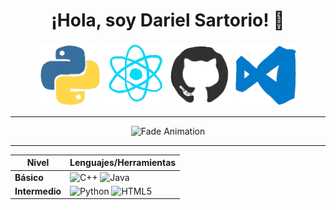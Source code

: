 <div align="center">

# ¡Hola, soy Dariel Sartorio! 👾 


  <img src="./assets/python.gif" alt="Python" width="100"/>
  <img src="./assets/react.gif" alt="React" width="100"/>
  <img src="./assets/github.gif" alt="Github" width="100"/>
  <img src="./assets/vscode.gif" alt="Vscode" width="100"/>



---



![Fade Animation](https://readme-typing-svg.herokuapp.com?font=Orbitron&size=28&duration=2500&pause=1000&color=00F0FF&center=true&vCenter=true&repeat=true&width=600&lines=Desarrollador+Junior+%F0%9F%91%BE;Game+Dev+%F0%9F%8E%AE;Web+Dev+%F0%9F%92%BB)




---

| **Nivel**     | **Lenguajes/Herramientas** |
|---------------|-----------------------------|
| **Básico**    | ![C++](https://img.shields.io/badge/C%2B%2B-00599C?style=for-the-badge&logo=c%2B%2B&logoColor=white) ![Java](https://img.shields.io/badge/Java-ED8B00?style=for-the-badge&logo=openjdk&logoColor=black) |
| **Intermedio**| ![Python](https://img.shields.io/badge/Python-3776AB?style=for-the-badge&logo=python&logoColor=white) ![HTML5](https://img.shields.io/badge/HTML5-E34F26?style=for-the-badge&logo=html5&logoColor=white) |

</div>